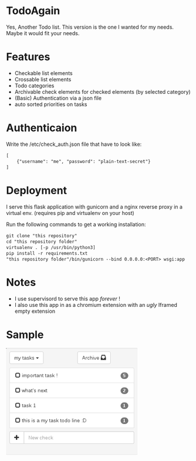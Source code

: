 TodoAgain
=========

Yes, Another Todo list. This version is the one I wanted for my needs. Maybe it would fit your needs.

Features
========

* Checkable list elements
* Crossable list elements
* Todo categories
* Archivable check elements for checked elements (by selected category)
* (Basic) Authentication via a json file
* auto sorted priorities on tasks

Authenticaion
=============

Write the /etc/check_auth.json file that have to look like:

	[
		{"username": "me", "password": "plain-text-secret"}
	]

Deployment
==========

I serve this flask application with gunicorn and a nginx reverse proxy in a virtual env. (requires pip and virtualenv on your host)

Run the following commands to get a working installation:

	git clone "this repository"
	cd "this repository folder"
	virtualenv . [-p /usr/bin/python3]
	pip install -r requirements.txt
	"this repository folder"/bin/gunicorn --bind 0.0.0.0:<PORT> wsgi:app

Notes
=====

* I use supervisord to serve this app *forever* !
* I also use this app in as a chromium extension with an *ugly* Iframed empty extension


Sample
======

![Todo Again](/sample.png)